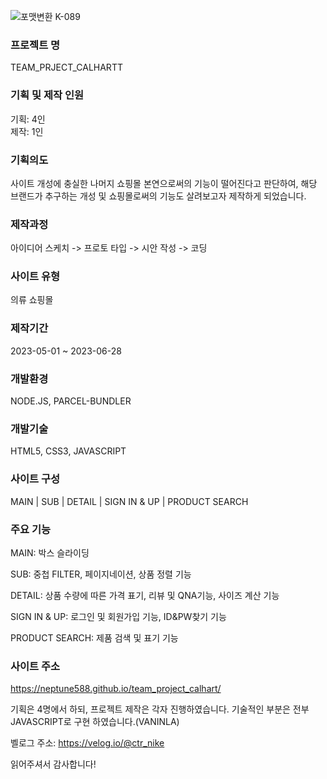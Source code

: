 ![포맷변환 K-089](https://github.com/neptune588/team_project_calhart/assets/112179258/5be31b91-03c3-41d2-9f54-6c32d4fa0ff9)


### 프로젝트 명 
TEAM_PRJECT_CALHARTT 

### 기획 및 제작 인원 
기획: 4인 <br/>
제작: 1인

### 기획의도
사이트 개성에 충실한 나머지 쇼핑몰 본연으로써의 기능이 떨어진다고 판단하여, 해당 브랜드가 추구하는 개성 및 쇼핑몰로써의 기능도 살려보고자 제작하게 되었습니다.

### 제작과정
아이디어 스케치 -> 프로토 타입 -> 시안 작성 -> 코딩

### 사이트 유형
의류 쇼핑몰

### 제작기간
2023-05-01 ~ 2023-06-28 

### 개발환경
NODE.JS, PARCEL-BUNDLER

### 개발기술
HTML5, CSS3, JAVASCRIPT

### 사이트 구성
MAIN | SUB | DETAIL | SIGN IN & UP | PRODUCT SEARCH

### 주요 기능
MAIN: 박스 슬라이딩 <br />

SUB: 중첩 FILTER, 페이지네이션, 상품 정렬 기능 <br />

DETAIL: 상품 수량에 따른 가격 표기, 리뷰 및 QNA기능, 사이즈 계산 기능 <br />

SIGN IN & UP: 로그인 및 회원가입 기능, ID&PW찾기 기능 <br />

PRODUCT SEARCH: 제품 검색 및 표기 기능

### 사이트 주소
https://neptune588.github.io/team_project_calhart/

기획은 4명에서 하되, 프로젝트 제작은 각자 진행하였습니다. 기술적인 부분은 전부 JAVASCRIPT로 구현 하였습니다.(VANINLA) <br/>

벨로그 주소: https://velog.io/@ctr_nike

읽어주셔서 감사합니다!
